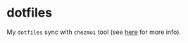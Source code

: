 # dotfiles
My `dotfiles` sync with `chezmoi` tool (see [here](https://www.chezmoi.io/) for more info).
